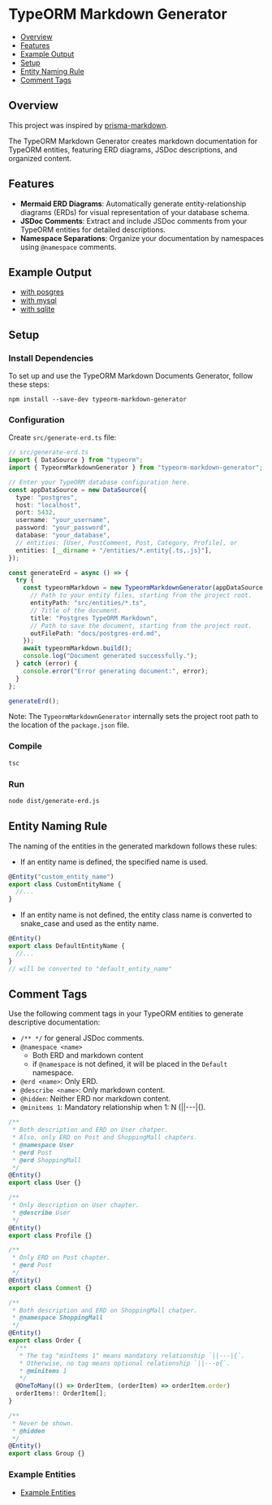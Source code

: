 # TypeORM Markdown Generator

- [Overview](#overview)
- [Features](#features)
- [Example Output](#example-output)
- [Setup](#setup)
- [Entity Naming Rule](#entity-naming-rule)
- [Comment Tags](#comment-tags)

## Overview

This project was inspired by [prisma-markdown](https://github.com/samchon/prisma-markdown).

The TypeORM Markdown Generator creates markdown documentation for TypeORM entities, featuring ERD diagrams, JSDoc descriptions, and organized content.

## Features

- **Mermaid ERD Diagrams**: Automatically generate entity-relationship diagrams (ERDs) for visual representation of your database schema.
- **JSDoc Comments**: Extract and include JSDoc comments from your TypeORM entities for detailed descriptions.
- **Namespace Separations**: Organize your documentation by namespaces using `@namespace` comments.

## Example Output

- [with posgres](https://github.com/hermin9804/typeorm-markdown-generator/blob/main/test/test-nestjs-app/docs/postgres-erd.md)
- [with mysql](https://github.com/hermin9804/typeorm-markdown-generator/blob/main/test/test-nestjs-app/docs/mysql-erd.md)
- [with sqlite](https://github.com/hermin9804/typeorm-markdown-generator/blob/main/test/test-nestjs-app/docs/sqlite-erd.md)

## Setup

### Install Dependencies

To set up and use the TypeORM Markdown Documents Generator, follow these steps:

```shell
npm install --save-dev typeorm-markdown-generator
```

### Configuration

Create `src/generate-erd.ts` file:

```ts
// src/generate-erd.ts
import { DataSource } from "typeorm";
import { TypeormMarkdownGenerator } from "typeorm-markdown-generator";

// Enter your TypeORM database configuration here.
const appDataSource = new DataSource({
  type: "postgres",
  host: "localhost",
  port: 5432,
  username: "your_username",
  password: "your_password",
  database: "your_database",
  // entities: [User, PostComment, Post, Category, Profile], or
  entities: [__dirname + "/entities/*.entity{.ts,.js}"],
});

const generateErd = async () => {
  try {
    const typeormMarkdown = new TypeormMarkdownGenerator(appDataSource, {
      // Path to your entity files, starting from the project root.
      entityPath: "src/entities/*.ts",
      // Title of the document.
      title: "Postgres TypeORM Markdown",
      // Path to save the document, starting from the project root.
      outFilePath: "docs/postgres-erd.md",
    });
    await typeormMarkdown.build();
    console.log("Document generated successfully.");
  } catch (error) {
    console.error("Error generating document:", error);
  }
};

generateErd();
```

Note: The `TypeormMarkdownGenerator` internally sets the project root path to the location of the `package.json` file.

### Compile

```sh
tsc
```

### Run

```sh
node dist/generate-erd.js
```

## Entity Naming Rule

The naming of the entities in the generated markdown follows these rules:

- If an entity name is defined, the specified name is used.

```ts
@Entity("custom_entity_name")
export class CustomEntityName {
  //...
}
```

- If an entity name is not defined, the entity class name is converted to snake_case and used as the entity name.

```ts
@Entity()
export class DefaultEntityName {
  //...
}
// will be converted to "default_entity_name"
```

## Comment Tags

Use the following comment tags in your TypeORM entities to generate descriptive documentation:

- `/** */` for general JSDoc comments.
- `@namespace <name>`
  - Both ERD and markdown content
  - if `@namespace` is not defined, it will be placed in the `Default` namespace.
- `@erd <name>`: Only ERD.
- `@describe <name>`: Only markdown content.
- `@hidden`: Neither ERD nor markdown content.
- `@minitems 1`: Mandatory relationship when 1: N (||---|{).

```ts
/**
 * Both description and ERD on User chatper.
 * Also, only ERD on Post and ShoppingMall chapters.
 * @namespace User
 * @erd Post
 * @erd ShoppingMall
 */
@Entity()
export class User {}

/**
 * Only description on User chapter.
 * @describe User
 */
@Entity()
export class Profile {}

/**
 * Only ERD on Post chapter.
 * @erd Post
 */
@Entity()
export class Comment {}

/**
 * Both description and ERD on ShoppingMall chatper.
 * @namespace ShoppingMall
 */
@Entity()
export class Order {
  /**
   * The tag "minItems 1" means mandatory relationship `||---|{`.
   * Otherwise, no tag means optional relationship `||---o{`.
   * @minitems 1
   */
  @OneToMany(() => OrderItem, (orderItem) => orderItem.order)
  orderItems!: OrderItem[];
}

/**
 * Never be shown.
 * @hidden
 */
@Entity()
export class Group {}
```

### Example Entities

- [Example Entities](https://github.com/hermin9804/typeorm-markdown-generator/tree/main/test/test-nestjs-app/src/entities)
